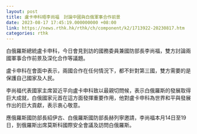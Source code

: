 ```yaml
---
layout: post
title: 盧卡申科晤李尚福　討論中國與白俄軍事合作前景
date: 2023-08-17 17:45:19.000000000 +08:00
link: https://news.rthk.hk/rthk/ch/component/k2/1713922-20230817.htm
categories: rthk
---
```


白俄羅斯總統盧卡申科，今日會見到訪的國務委員兼國防部長李尚福，雙方討論兩國軍事合作前景及深化合作等議題。

盧卡申科在會面中表示，兩國合作在任何情況下，都不針對第三國，雙方需要的是保護自己國家及人民。

李尚福代表國家主席習近平向盧卡申科致以最親切問候，表示白俄羅斯的發展取得巨大成就，白俄國家元首在這方面發揮重要作用，他對盧卡申科為世界和平與發展作出的巨大貢獻，表示衷心敬意。

應俄羅斯國防部長紹伊古、白俄羅斯國防部長赫列寧邀請，李尚福本月14日至19日，到俄羅斯出席莫斯科國際安全會議及訪問白俄羅斯。
